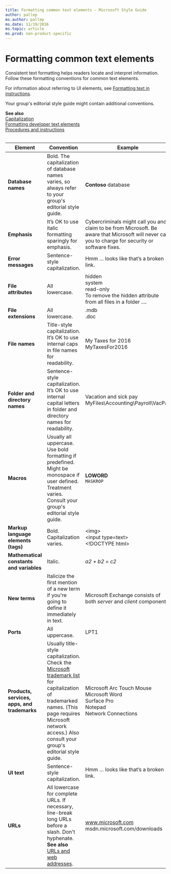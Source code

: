 ```yaml
---
title: Formatting common text elements - Microsoft Style Guide
author: pallep
ms.author: pallep
ms.date: 11/19/2016
ms.topic: article
ms.prod: non-product-specific
---
```


# Formatting common text elements

Consistent
text formatting helps readers locate and interpret information. Follow
these formatting conventions for common text elements. 

For information about referring to UI elements, see [Formatting text in instructions](/style-guide/procedures-instructions/formatting-text-in-instructions). 

Your group's editorial style guide might contain additional conventions. 

**See also**  
[Capitalization](/style-guide/capitalization)  
[Formatting developer text elements](/style-guide/developer-content/formatting-developer-text-elements)  
[Procedures and instructions](/style-guide/procedures-instructions/)
<br /><br />

**Element**|**Convention**|**Example**
--|--|--
**Database names**|Bold. The capitalization of database names varies, so always refer to your group's editorial style guide.|**Contoso** database
**Emphasis**|It’s OK to use italic formatting sparingly for emphasis.|Cybercriminals might call you and claim to be from Microsoft. Be aware that Microsoft will never call you to charge for security or software fixes.
**Error messages**|Sentence-style capitalization.|Hmm … looks like that’s a broken link. 
**File attributes**|All lowercase.|hidden<br />system<br />read-only<br />To remove the hidden attribute from all files in a folder ....
**File extensions**|All lowercase.|.mdb<br />.doc
**File names**|Title-style capitalization. It’s OK to use internal caps in file names for readability.|My Taxes for 2016<br />MyTaxesFor2016
**Folder and directory names**|Sentence-style capitalization. It’s OK to use internal capital letters in folder and directory names for readability.|Vacation and sick pay<br />MyFiles\Accounting\Payroll\VacPay
**Macros**|Usually all uppercase. Use bold formatting if predefined. Might be monospace if user defined. Treatment varies. Consult your group's editorial style guide.|**LOWORD**<br />`MASKROP`
**Markup language elements (tags)**|Bold. Capitalization varies.|\<img><br />\<input type=text><br />\<!DOCTYPE html>
**Mathematical constants and variables**|Italic.|*a2 + b2  = c2*
**New terms**|Italicize the first mention of a new term if you're going to define it immediately in text.|Microsoft Exchange consists of both *server* and *client* components.
**Ports**|All uppercase.|LPT1
**Products, services, apps, and trademarks**|Usually title-style capitalization. Check the [Microsoft trademark list](https://microsoft.sharepoint.com/sites/LCAWeb/Home/Copyrights-Trademarks-and-Patents/Trademarks/Trademark-List) for capitalization of trademarked names. (This page requires Microsoft network access.) Also consult your group's editorial style guide.|Microsoft Arc Touch Mouse<br />Microsoft Word<br />Surface Pro <br />Notepad <br />Network Connections
**UI text**|Sentence-style capitalization.|Hmm … looks like that’s a broken link.
**URLs**|All lowercase for complete URLs. If necessary, line-break long URLs before a slash. Don't hyphenate.<br />**See also** [URLs and web addresses](../urls-web-addresses.md).|www.microsoft.com<br />msdn.microsoft.com/downloads
